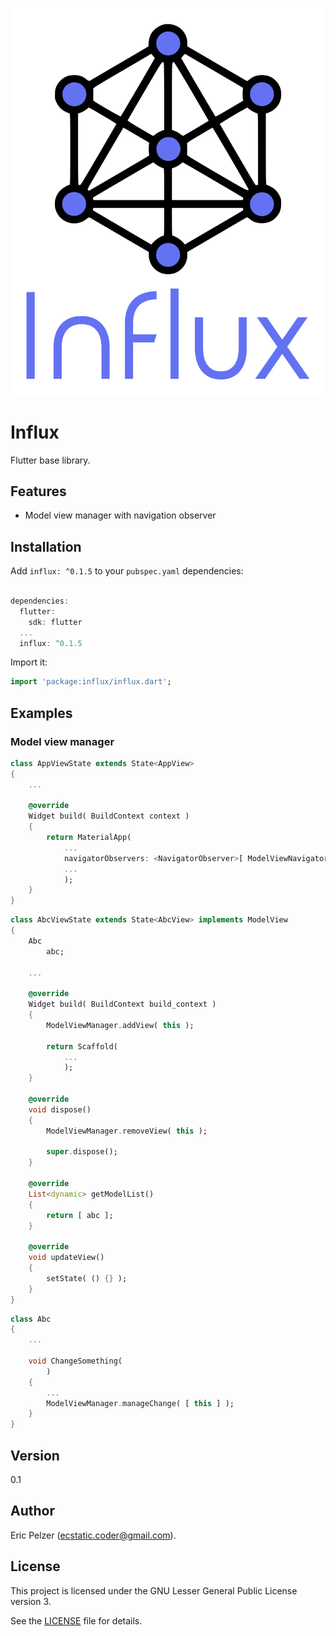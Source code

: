 ![](https://github.com/senselogic/INFLUX/blob/master/LOGO/influx.png)

# Influx

Flutter base library.

## Features

*   Model view manager with navigation observer

## Installation

Add `influx: ^0.1.5` to your `pubspec.yaml` dependencies:

```dart

dependencies:
  flutter:
    sdk: flutter
  ...
  influx: ^0.1.5
```

Import it:

```dart
import 'package:influx/influx.dart';
```

## Examples

### Model view manager

```dart
class AppViewState extends State<AppView>
{
    ...

    @override
    Widget build( BuildContext context )
    {
        return MaterialApp(
            ...
            navigatorObservers: <NavigatorObserver>[ ModelViewNavigatorObserver.instance ],
            ...
            );
    }
}
```

```dart
class AbcViewState extends State<AbcView> implements ModelView
{
    Abc
        abc;

    ...

    @override
    Widget build( BuildContext build_context )
    {
        ModelViewManager.addView( this );

        return Scaffold(
            ...
            );
    }

    @override
    void dispose()
    {
        ModelViewManager.removeView( this );

        super.dispose();
    }

    @override
    List<dynamic> getModelList()
    {
        return [ abc ];
    }

    @override
    void updateView()
    {
        setState( () {} );
    }
}
```

```dart
class Abc
{
    ...

    void ChangeSomething(
        )
    {
        ...
        ModelViewManager.manageChange( [ this ] );
    }
}
```

## Version

0.1

## Author

Eric Pelzer (ecstatic.coder@gmail.com).

## License

This project is licensed under the GNU Lesser General Public License version 3.

See the [LICENSE](LICENSE) file for details.
